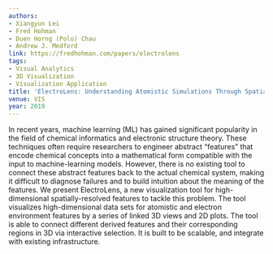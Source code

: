 ```yaml
---
authors:
- Xiangyun Lei
- Fred Hohman
- Duen Horng (Polo) Chau
- Andrew J. Medford
link: https://fredhohman.com/papers/electrolens
tags:
- Visual Analytics
- 3D Visualization
- Visualization Application
title: 'ElectroLens: Understanding Atomistic Simulations Through Spatially-resolved Visualization of High-dimensional Features.'
venue: VIS
year: 2019
---
```

In recent years, machine learning (ML) has gained significant popularity in the field of chemical informatics and electronic structure theory. These techniques often require researchers to engineer abstract “features” that encode chemical concepts into a mathematical form compatible with the input to machine-learning models. However, there is no existing tool to connect these abstract features back to the actual chemical system, making it difficult to diagnose failures and to build intuition about the meaning of the features. We present ElectroLens, a new visualization tool for high-dimensional spatially-resolved features to tackle this problem. The tool visualizes high-dimensional data sets for atomistic and electron environment features by a series of linked 3D views and 2D plots. The tool is able to connect different derived features and their corresponding regions in 3D via interactive selection. It is built to be scalable, and integrate with existing infrastructure.
